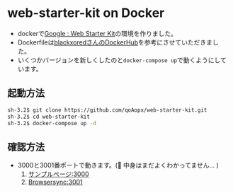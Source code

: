 # web-starter-kit on Docker

- dockerで[Google : Web Starter Kit](https://developers.google.com/web/tools/starter-kit/?hl=ja)の環境を作りました。
- Dockerfileは[blackxoredさんのDockerHub](https://hub.docker.com/r/blackxored/google-web-starter-kit/)を参考にさせていただきました。
- いくつかバージョンを新しくしたのと```docker-compose up```で動くようにしています。

## 起動方法

```sh
sh-3.2$ git clone https://github.com/qoAopx/web-starter-kit.git
sh-3.2$ cd web-starter-kit
sh-3.2$ docker-compose up -d
```

## 確認方法

- 3000と3001番ポートで動きます。( 中身はまだよくわかってません... )
  1. [サンプルページ:3000](http://localhost:3000/)
  1. [Browsersync:3001](http://localhost:3001/)
